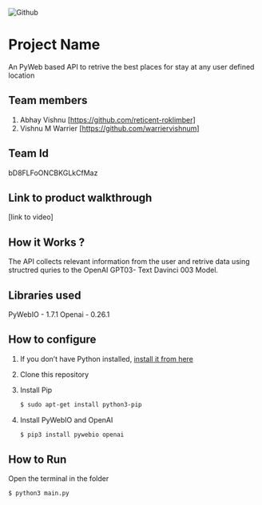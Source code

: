 ![Github](https://user-images.githubusercontent.com/64391274/211215734-bbc57b92-9a71-496d-873e-3eedc7523916.png)


# Project Name
An PyWeb based API to retrive the best places for stay at any user defined location

## Team members
1. Abhay Vishnu [https://github.com/reticent-roklimber]
2. Vishnu M Warrier [https://github.com/warriervishnum]
## Team Id
bD8FLFoONCBKGLkCfMaz
## Link to product walkthrough
[link to video]
## How it Works ?
The API collects relevant information from the user and retrive data using structred quries to the OpenAI GPT03- Text Davinci 003 Model.
## Libraries used
PyWebIO - 1.7.1
Openai - 0.26.1

## How to configure
1. If you don’t have Python installed, [install it from here](https://www.python.org/downloads/)

2. Clone this repository

3. Install Pip
    
   ```bash
   $ sudo apt-get install python3-pip
   ```
4. Install PyWebIO and OpenAI

   ```bash
   $ pip3 install pywebio openai
   ```

## How to Run
Open the terminal in the folder

   ```bash
   $ python3 main.py
   ```

